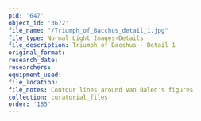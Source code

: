 ```yaml
---
pid: '647'
object_id: '3672'
file_name: "/Triumph_of_Bacchus_detail_1.jpg"
file_type: Normal Light Images›Details
file_description: Triumph of Bacchus - Detail 1
original_format:
research_date:
researchers:
equipment_used:
file_location:
file_notes: Contour lines around van Balen's figures
collection: curatorial_files
order: '185'
---
```


